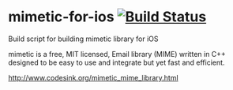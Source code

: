 # mimetic-for-ios [![Build Status](https://travis-ci.org/ruslansalikhov/mimetic-for-ios.svg?branch=master)](https://travis-ci.org/ruslansalikhov/mimetic-for-ios)

Build script for building mimetic library for iOS

mimetic is a free, MIT licensed, Email library (MIME) written in C++ designed to be easy to use and integrate but yet fast and efficient.

http://www.codesink.org/mimetic_mime_library.html
